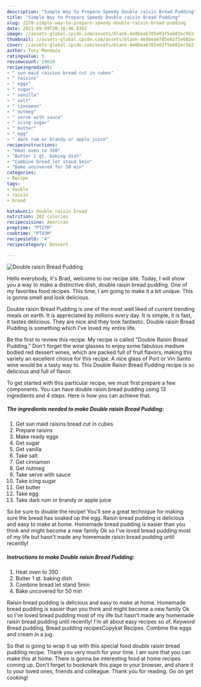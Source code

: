 ```yaml
---
description: "Simple Way to Prepare Speedy Double raisin Bread Pudding"
title: "Simple Way to Prepare Speedy Double raisin Bread Pudding"
slug: 2278-simple-way-to-prepare-speedy-double-raisin-bread-pudding
date: 2021-09-09T20:16:46.836Z
image: //assets-global.cpcdn.com/assets/blank-4e0bea6785e03f5e602ec562f230caae08da540cada707380b4fe1bbebba43da.png
thumbnail: //assets-global.cpcdn.com/assets/blank-4e0bea6785e03f5e602ec562f230caae08da540cada707380b4fe1bbebba43da.png
cover: //assets-global.cpcdn.com/assets/blank-4e0bea6785e03f5e602ec562f230caae08da540cada707380b4fe1bbebba43da.png
author: Tony Mendoza
ratingvalue: 5
reviewcount: 19610
recipeingredient:
- " sun maid raisins bread cut in cubes"
- " raisins"
- " eggs"
- " sugar"
- " vanilla"
- " salt"
- " cinnamon"
- " nutmeg"
- " serve with sauce"
- " icing sugar"
- " butter"
- " egg"
- " dark rum or brandy or apple juice"
recipeinstructions:
- "Heat oven to 350"
- "Butter 1 qt. baking dish"
- "Combine bread let stand 5min"
- "Bake uncovered for 50 min"
categories:
- Recipe
tags:
- double
- raisin
- bread

katakunci: double raisin bread 
nutrition: 202 calories
recipecuisine: American
preptime: "PT27M"
cooktime: "PT43M"
recipeyield: "4"
recipecategory: Dessert

---
```



![Double raisin Bread Pudding](//assets-global.cpcdn.com/assets/blank-4e0bea6785e03f5e602ec562f230caae08da540cada707380b4fe1bbebba43da.png)

Hello everybody, it's Brad, welcome to our recipe site. Today, I will show you a way to make a distinctive dish, double raisin bread pudding. One of my favorites food recipes. This time, I am going to make it a bit unique. This is gonna smell and look delicious.

Double raisin Bread Pudding is one of the most well liked of current trending meals on earth. It is appreciated by millions every day. It is simple, it is fast, it tastes delicious. They are nice and they look fantastic. Double raisin Bread Pudding is something which I've loved my entire life.

Be the first to review this recipe. My recipe is called &#34;Double Raisin Bread Pudding.&#34; Don&#39;t forget the wine glasses to enjoy some fabulous medium bodied red dessert wines, which are packed full of fruit flavors, making this variety an excellent choice for this recipe. A nice glass of Port or Vin Santo wine would be a tasty way to. This Double Raisin Bread Pudding recipe is so delicious and full of flavor.


To get started with this particular recipe, we must first prepare a few components. You can have double raisin bread pudding using 13 ingredients and 4 steps. Here is how you can achieve that.

<!--inarticleads1-->

##### The ingredients needed to make Double raisin Bread Pudding:

1. Get  sun maid raisins bread cut in cubes
1. Prepare  raisins
1. Make ready  eggs
1. Get  sugar
1. Get  vanilla
1. Take  salt
1. Get  cinnamon
1. Get  nutmeg
1. Take  serve with sauce
1. Take  icing sugar
1. Get  butter
1. Take  egg
1. Take  dark rum or brandy or apple juice


So be sure to double the recipe! You&#39;ll see a great technique for making sure the bread has soaked up the egg. Raisin bread pudding is delicious and easy to make at home. Homemade bread pudding is easier than you think and might become a new family Ok so I&#39;ve loved bread pudding most of my life but hasn&#39;t made any homemade raisin bread pudding until recently! 

<!--inarticleads2-->

##### Instructions to make Double raisin Bread Pudding:

1. Heat oven to 350
1. Butter 1 qt. baking dish
1. Combine bread let stand 5min
1. Bake uncovered for 50 min


Raisin bread pudding is delicious and easy to make at home. Homemade bread pudding is easier than you think and might become a new family Ok so I&#39;ve loved bread pudding most of my life but hasn&#39;t made any homemade raisin bread pudding until recently! I&#39;m all about easy recipes so of. Keyword Bread pudding, Bread pudding recipesCopykat Recipes. Combine the eggs and cream in a jug. 

So that is going to wrap it up with this special food double raisin bread pudding recipe. Thank you very much for your time. I am sure that you can make this at home. There is gonna be interesting food at home recipes coming up. Don't forget to bookmark this page in your browser, and share it to your loved ones, friends and colleague. Thank you for reading. Go on get cooking!
